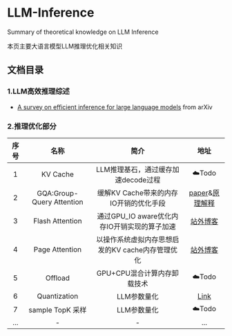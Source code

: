 # LLM-Inference 
Summary of theoretical knowledge on LLM Inference



本页主要大语言模型LLM推理优化相关知识



## 文档目录

### 1.LLM高效推理综述

- [A survey on efficient inference for large language models](https://arxiv.org/abs/2404.14294)  from arXiv

### 2.推理优化部分

|  序号 |   名称     | 简介    |地址|
|:---:|:----: |:---: |:---:|
| 1 | KV Cache|LLM推理基石，通过缓存加速decode过程|☁️Todo|
| 2 | GQA:Group-Query Attention|缓解KV Cache带来的内存IO开销的优化手段|[paper](https://arxiv.org/pdf/2305.13245)&[原理解释](https://mp.weixin.qq.com/s/_4OxoRLxhOcjGf0Q4Tvp2Q)|
| 3 | Flash Attention|通过GPU_IO aware优化内存IO开销实现的算子加速|[站外博客](https://readpaper.feishu.cn/docx/AC7JdtLrhoKpgxxSRM8cfUounsh)|
| 4 | Page Attention|以操作系统虚拟内存思想启发的KV cache内存管理优化|[站外博客](https://readpaper.feishu.cn/docx/EcZxdsf4uozCoixdU3NcW03snwV)|
| 5 | Offload|GPU+CPU混合计算内存卸载技术|☁️Todo|
| 6 | Quantization|LLM参数量化|[Link](./Quantize_Home.md)|
| 7 | sample TopK 采样|LLM参数量化|☁️Todo|
| ... | -     |-      | ... |





